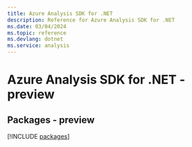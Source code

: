 ```yaml
---
title: Azure Analysis SDK for .NET
description: Reference for Azure Analysis SDK for .NET
ms.date: 03/04/2024
ms.topic: reference
ms.devlang: dotnet
ms.service: analysis
---
```

# Azure Analysis SDK for .NET - preview
## Packages - preview
[!INCLUDE [packages](analysis-index.md)]